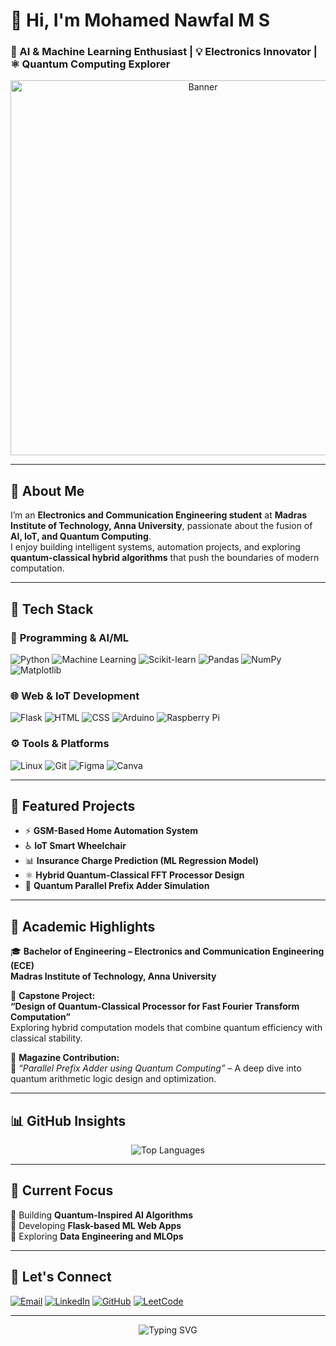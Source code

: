 

# 👋 Hi, I'm **Mohamed Nawfal M S**  
### 🤖 AI & Machine Learning Enthusiast | 💡 Electronics Innovator | ⚛️ Quantum Computing Explorer  

<div align="center">
  <img src="https://camo.githubusercontent.com/5bf0da46c5398f75e2ec953592c02afcf69379dcdb12a0c2922654a57b51fce2/68747470733a2f2f63646e2e6472696262626c652e636f6d2f75736572732f313336343032392f73637265656e73686f74732f31363039333236382f6d656469612f36386538326137666234393034363134613930363664366235343063313462322e676966" alt="Banner" width="600"/>
</div>

---

## 🚀 About Me  
I’m an **Electronics and Communication Engineering student** at **Madras Institute of Technology, Anna University**, passionate about the fusion of **AI, IoT, and Quantum Computing**.  
I enjoy building intelligent systems, automation projects, and exploring **quantum-classical hybrid algorithms** that push the boundaries of modern computation.

---

## 🧠 Tech Stack  

### 🧩 **Programming & AI/ML**
![Python](https://img.shields.io/badge/Python-3776AB?style=for-the-badge&logo=python&logoColor=white)
![Machine Learning](https://img.shields.io/badge/Machine%20Learning-102230?style=for-the-badge&logo=tensorflow&logoColor=orange)
![Scikit-learn](https://img.shields.io/badge/Scikit--learn-F7931E?style=for-the-badge&logo=scikitlearn&logoColor=white)
![Pandas](https://img.shields.io/badge/Pandas-150458?style=for-the-badge&logo=pandas&logoColor=white)
![NumPy](https://img.shields.io/badge/NumPy-013243?style=for-the-badge&logo=numpy&logoColor=white)
![Matplotlib](https://img.shields.io/badge/Matplotlib-11557C?style=for-the-badge&logo=plotly&logoColor=white)

### 🌐 **Web & IoT Development**
![Flask](https://img.shields.io/badge/Flask-000000?style=for-the-badge&logo=flask&logoColor=white)
![HTML](https://img.shields.io/badge/HTML5-E34F26?style=for-the-badge&logo=html5&logoColor=white)
![CSS](https://img.shields.io/badge/CSS3-1572B6?style=for-the-badge&logo=css3&logoColor=white)
![Arduino](https://img.shields.io/badge/Arduino-00979D?style=for-the-badge&logo=arduino&logoColor=white)
![Raspberry Pi](https://img.shields.io/badge/Raspberry%20Pi-A22846?style=for-the-badge&logo=raspberrypi&logoColor=white)

### ⚙️ **Tools & Platforms**
![Linux](https://img.shields.io/badge/Linux-FCC624?style=for-the-badge&logo=linux&logoColor=black)
![Git](https://img.shields.io/badge/Git-F05032?style=for-the-badge&logo=git&logoColor=white)
![Figma](https://img.shields.io/badge/Figma-F24E1E?style=for-the-badge&logo=figma&logoColor=white)
![Canva](https://img.shields.io/badge/Canva-00C4CC?style=for-the-badge&logo=canva&logoColor=white)

---

## 🧩 Featured Projects  
- ⚡ **GSM-Based Home Automation System**  
- ♿ **IoT Smart Wheelchair**  
- 📊 **Insurance Charge Prediction (ML Regression Model)**  
- ⚛️ **Hybrid Quantum-Classical FFT Processor Design**  
- 🔐 **Quantum Parallel Prefix Adder Simulation**

---

## 🏫 Academic Highlights  

🎓 **Bachelor of Engineering – Electronics and Communication Engineering (ECE)**  
**Madras Institute of Technology, Anna University**

📘 **Capstone Project:**  
**“Design of Quantum-Classical Processor for Fast Fourier Transform Computation”**  
Exploring hybrid computation models that combine quantum efficiency with classical stability.

📗 **Magazine Contribution:**  
📰 *“Parallel Prefix Adder using Quantum Computing”* – A deep dive into quantum arithmetic logic design and optimization.

---

## 📊 GitHub Insights  

<div align="center">

![Top Languages](https://github-readme-stats.vercel.app/api/top-langs/?username=MohamedNawfalMS&layout=compact&theme=radical)

</div>

---

## 🌱 Current Focus  
🔹 Building **Quantum-Inspired AI Algorithms**  
🔹 Developing **Flask-based ML Web Apps**  
🔹 Exploring **Data Engineering and MLOps**

---

## 💌 Let's Connect  

[![Email](https://img.shields.io/badge/Email-D14836?style=for-the-badge&logo=gmail&logoColor=white)](mailto:mohamednawfalms@gmail.com)
[![LinkedIn](https://img.shields.io/badge/LinkedIn-0077B5?style=for-the-badge&logo=linkedin&logoColor=white)](https://www.linkedin.com/in/mohamed-nawfal-ms/)
[![GitHub](https://img.shields.io/badge/GitHub-181717?style=for-the-badge&logo=github&logoColor=white)](https://github.com/MohamedNawfalMS)
[![LeetCode](https://img.shields.io/badge/LeetCode-FFA116?style=for-the-badge&logo=leetcode&logoColor=white)](https://leetcode.com/u/mohamednawfal/)

---

<div align="center">  
  <img src="https://readme-typing-svg.herokuapp.com?font=Fira+Code&size=20&duration=3000&color=00FFFF&center=true&vCenter=true&width=550&lines=Thanks+for+visiting!+😊;Let's+build+something+awesome+together!+🚀" alt="Typing SVG" />  
</div>
